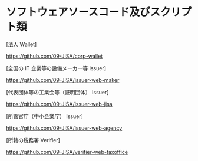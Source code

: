 # ソフトウェアソースコード及びスクリプト類

[法人 Wallet]

https://github.com/09-JISA/corp-wallet

[全国の IT 企業等の設備メーカー等 Issuer]

https://github.com/09-JISA/issuer-web-maker

[代表団体等の工業会等（証明団体） Issuer]

https://github.com/09-JISA/issuer-web-jisa

[所管官庁（中小企業庁） Issuer]

https://github.com/09-JISA/issuer-web-agency

[所轄の税務署 Verifier]

https://github.com/09-JISA/verifier-web-taxoffice
